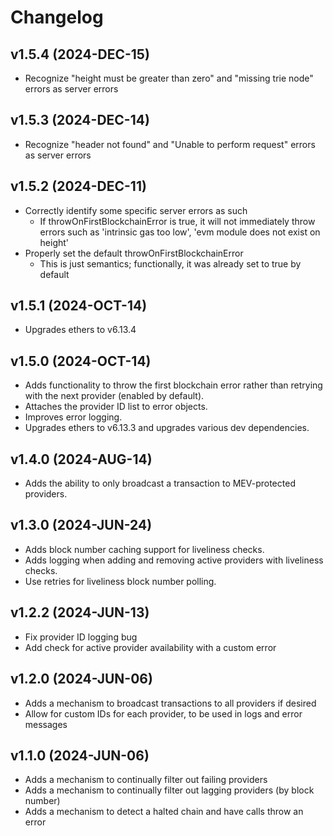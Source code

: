 # Changelog

## v1.5.4 (2024-DEC-15)

-   Recognize "height must be greater than zero" and "missing trie node" errors as server errors

## v1.5.3 (2024-DEC-14)

-   Recognize "header not found" and "Unable to perform request" errors as server errors

## v1.5.2 (2024-DEC-11)

-   Correctly identify some specific server errors as such
    -   If throwOnFirstBlockchainError is true, it will not immediately throw errors such as 'intrinsic gas too low', 'evm module does not exist on height'
-   Properly set the default throwOnFirstBlockchainError
    -   This is just semantics; functionally, it was already set to true by default

## v1.5.1 (2024-OCT-14)

-   Upgrades ethers to v6.13.4

## v1.5.0 (2024-OCT-14)

-   Adds functionality to throw the first blockchain error rather than retrying with the next provider (enabled by default).
-   Attaches the provider ID list to error objects.
-   Improves error logging.
-   Upgrades ethers to v6.13.3 and upgrades various dev dependencies.

## v1.4.0 (2024-AUG-14)

-   Adds the ability to only broadcast a transaction to MEV-protected providers.

## v1.3.0 (2024-JUN-24)

-   Adds block number caching support for liveliness checks.
-   Adds logging when adding and removing active providers with liveliness checks.
-   Use retries for liveliness block number polling.

## v1.2.2 (2024-JUN-13)

-   Fix provider ID logging bug
-   Add check for active provider availability with a custom error

## v1.2.0 (2024-JUN-06)

-   Adds a mechanism to broadcast transactions to all providers if desired
-   Allow for custom IDs for each provider, to be used in logs and error messages

## v1.1.0 (2024-JUN-06)

-   Adds a mechanism to continually filter out failing providers
-   Adds a mechanism to continually filter out lagging providers (by block number)
-   Adds a mechanism to detect a halted chain and have calls throw an error
